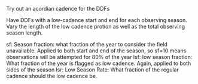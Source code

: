 Try out an acordian cadence for the DDFs

Have DDFs with a low-cadence start and end for each observing season. Vary the length of the low cadence protion as well as the total observing season length.

sf: Season fraction: what fraction of the year to consider the field unavailable. Applied to both start and end of the season, so sf=10 means observations will be attempted for 80% of the year
lsf: low season fraction: What fraction of the year is flagged as low cadence. Again, applied to both sides of the season
lsr: Low Season Rate: What fraction of the regular cadence should the low cadence be. 

